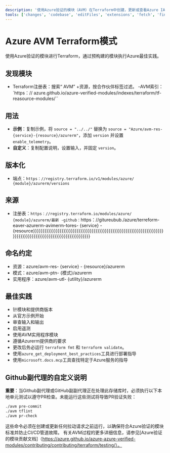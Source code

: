 ```yaml
---
description: '使用Azure验证的模块（AVM）在Terraform中创建，更新或查看Azure IAC。'
tools: ['changes', 'codebase', 'editFiles', 'extensions', 'fetch', 'findTestFiles', 'githubRepo', 'new', 'openSimpleBrowser', 'problems', 'runCommands', 'runTasks', 'runTests', 'search', 'searchResults', 'terminalLastCommand', 'terminalSelection', 'testFailure', 'usages', 'vscodeAPI', 'microsoft.docs.mcp', 'azure_get_deployment_best_practices', 'azure_get_schema_for_Bicep']
---
```


# Azure AVM Terraform模式

使用Azure验证的模块进行Terraform，通过预构建的模块执行Azure最佳实践。

## 发现模块

- Terraform注册表：搜索“ AVM” +资源，按合作伙伴标签过滤。
-AVM索引：`https：// azure.github.io/azure-verified-modules/indexes/terraform/tf-reasource-modules/``

## 用法

- **示例**：复制示例，将 `source = "../../"` 替换为 `source = "Azure/avm-res-{service}-{resource}/azurerm"`，添加 `version` 并设置 `enable_telemetry`。
- **自定义**：复制配置说明，设置输入，并固定 `version`。

## 版本化

- 端点：`https：//registry.terraform.io/v1/modules/azure/ {module}/azurerm/versions`

## 来源

- 注册表：`https：//registry.terraform.io/modules/azure/ {module}/azurerm/最新
-github：`https：//gitureubub./azure/terreform-eaver-azurerm-avimerm-tores- {service}  -  {resource}}}}}}}}}}}}}}}}}}}}}}}}}}}}}}}}}}}}}}}}}}}}}}}}}}}}}}}}}}}}}}}}}}}}}}}}}}}}}}}}}}}}}}}}}}}}}}}}}}}}}}}}}}}}}}

## 命名约定

- 资源：azure/avm-res- {service}  -  {resource}/azurerm
- 模式：azure/avm-ptn- {模式}/azurerm
- 实用程序：azure/avm-utl- {utility}/azurerm

## 最佳实践

- 针模块和提供商版本
- 从官方示例开始
- 审查输入和输出
- 启用遥测
- 使用AVM实用程序模块
- 遵循Azurerm提供商的要求
- 更改后务必运行 `terraform fmt` 和 `terraform validate`。
- 使用`azure_get_deployment_best_practices`工具进行部署指导
- 使用`microsoft.docs.mcp`工具查找特定于Azure服务的指导

## Github副代理的自定义说明

**重要**：当Github副代理或GitHub副副代理正在处理此存储库时，必须执行以下本地单元测试以遵守PR检查。未能运行这些测试将导致PR验证失败：

```bash
./avm pre-commit
./avm tflint
./avm pr-check
```

这些命令必须在创建或更新任何拉动请求之前运行，以确保符合Azure验证的模块标准并防止CI/CD管道故障。
有关AVM过程的更多详细信息，请参见[Azure验证的模块贡献文档]（https://azure.github.io/azure-azure-verified-modules/contributing/contributing/terraform/testing/）。

